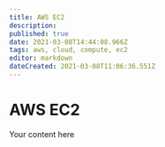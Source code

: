 ```yaml
---
title: AWS EC2
description: 
published: true
date: 2021-03-08T14:44:08.966Z
tags: aws, cloud, compute, ec2
editor: markdown
dateCreated: 2021-03-08T11:06:36.551Z
---
```


# AWS EC2
Your content here